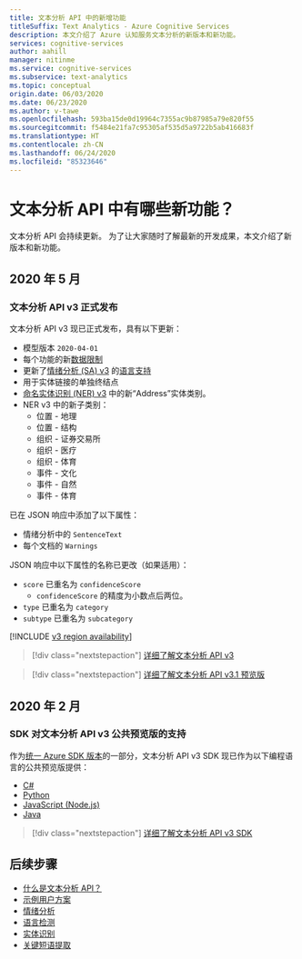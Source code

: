 ```yaml
---
title: 文本分析 API 中的新增功能
titleSuffix: Text Analytics - Azure Cognitive Services
description: 本文介绍了 Azure 认知服务文本分析的新版本和新功能。
services: cognitive-services
author: aahill
manager: nitinme
ms.service: cognitive-services
ms.subservice: text-analytics
ms.topic: conceptual
origin.date: 06/03/2020
ms.date: 06/23/2020
ms.author: v-tawe
ms.openlocfilehash: 593ba15de0d19964c7355ac9b87985a79e820f55
ms.sourcegitcommit: f5484e21fa7c95305af535d5a9722b5ab416683f
ms.translationtype: HT
ms.contentlocale: zh-CN
ms.lasthandoff: 06/24/2020
ms.locfileid: "85323646"
---
```

# <a name="whats-new-in-the-text-analytics-api"></a>文本分析 API 中有哪些新功能？

文本分析 API 会持续更新。 为了让大家随时了解最新的开发成果，本文介绍了新版本和新功能。

## <a name="may-2020"></a>2020 年 5 月

### <a name="text-analytics-api-v3-general-availability"></a>文本分析 API v3 正式发布

文本分析 API v3 现已正式发布，具有以下更新：

* 模型版本 `2020-04-01`
* 每个功能的新[数据限制](concepts/data-limits.md)
* 更新了[情绪分析 (SA) v3](how-tos/text-analytics-how-to-sentiment-analysis.md) 的[语言支持](language-support.md)
* 用于实体链接的单独终结点 
* [命名实体识别 (NER) v3](how-tos/text-analytics-how-to-entity-linking.md) 中的新“Address”实体类别。
* NER v3 中的新子类别：
   * 位置 - 地理
   * 位置 - 结构
   * 组织 - 证券交易所
   * 组织 - 医疗
   * 组织 - 体育
   * 事件 - 文化
   * 事件 - 自然
   * 事件 - 体育

已在 JSON 响应中添加了以下属性：
   * 情绪分析中的 `SentenceText`
   * 每个文档的 `Warnings` 

JSON 响应中以下属性的名称已更改（如果适用）：

* `score` 已重名为 `confidenceScore`
    * `confidenceScore` 的精度为小数点后两位。 
* `type` 已重名为 `category`
* `subtype` 已重名为 `subcategory`

[!INCLUDE [v3 region availability](includes/v3-region-availability.md)]

> [!div class="nextstepaction"]
> [详细了解文本分析 API v3](https://westus2.dev.cognitive.microsoft.com/docs/services/TextAnalytics-v3-0/operations/Languages)


> [!div class="nextstepaction"]
> [详细了解文本分析 API v3.1 预览版](https://dev.cognitive.azure.cn/docs/services/TextAnalytics-v3-1-preview-1/operations/Languages)

## <a name="february-2020"></a>2020 年 2 月

### <a name="sdk-support-for-text-analytics-api-v3-public-preview"></a>SDK 对文本分析 API v3 公共预览版的支持

作为[统一 Azure SDK 版本](https://techcommunity.microsoft.com/t5/azure-sdk/january-2020-unified-azure-sdk-release/ba-p/1097290)的一部分，文本分析 API v3 SDK 现已作为以下编程语言的公共预览版提供：
   * [C#](/cognitive-services/text-analytics/quickstarts/text-analytics-sdk?tabs=version-3&pivots=programming-language-csharp)
   * [Python](/cognitive-services/text-analytics/quickstarts/text-analytics-sdk?tabs=version-3&pivots=programming-language-python)
   * [JavaScript (Node.js)](/cognitive-services/text-analytics/quickstarts/text-analytics-sdk?tabs=version-3&pivots=programming-language-javascript)
   * [Java](/cognitive-services/text-analytics/quickstarts/text-analytics-sdk?tabs=version-3&pivots=programming-language-java)
   
   > [!div class="nextstepaction"]
> [详细了解文本分析 API v3 SDK](/cognitive-services/text-analytics/quickstarts/text-analytics-sdk?tabs=version-3)


## <a name="next-steps"></a>后续步骤

* [什么是文本分析 API？](overview.md)  
* [示例用户方案](text-analytics-user-scenarios.md)
* [情绪分析](how-tos/text-analytics-how-to-sentiment-analysis.md)
* [语言检测](how-tos/text-analytics-how-to-language-detection.md)
* [实体识别](how-tos/text-analytics-how-to-entity-linking.md)
* [关键短语提取](how-tos/text-analytics-how-to-keyword-extraction.md)
